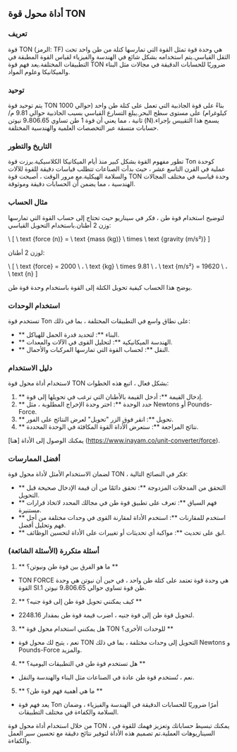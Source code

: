 ## أداة محول قوة TON

### تعريف
قوة TON (الرمز: TF) هي وحدة قوة تمثل القوة التي تمارسها كتلة من طن واحد تحت الثقل القياسي.يتم استخدامه بشكل شائع في الهندسة والفيزياء لقياس القوة المطبقة في التطبيقات المختلفة.يعد فهم قوة TON ضروريًا للحسابات الدقيقة في مجالات مثل البناء والميكانيكا وعلوم المواد.

### توحيد
يتم توحيد قوة TON بناءً على قوة الجاذبية التي تعمل على كتلة طن واحد (حوالي 1000 كيلوغرام) على مستوى سطح البحر.يبلغ التسارع القياسي بسبب الجاذبية حوالي 9.81 م/ثانية ، مما يعني أن قوة 1 طن تساوي 9،806.65 نيوتن (N).يسمح هذا التقييس بإجراء حسابات متسقة عبر التخصصات العلمية والهندسية المختلفة.

### التاريخ والتطور
تطور مفهوم القوة بشكل كبير منذ أيام الميكانيكا الكلاسيكية.برزت قوة Ton كوحدة عملية في القرن التاسع عشر ، حيث بدأت الصناعات تتطلب قياسات دقيقة للقوة للآلات والسلامة الهيكلية.مع مرور الوقت ، أصبحت قوة TON وحدة قياسية في مختلف المجالات الهندسية ، مما يضمن أن الحسابات دقيقة وموثوقة.

### مثال الحساب
لتوضيح استخدام قوة طن ، فكر في سيناريو حيث تحتاج إلى حساب القوة التي تمارسها وزن 2 أطنان.باستخدام التحويل القياسي:

\ [
\ text {force (n)} = \ text {mass (kg)} \ times \ text {gravity (m/s²)}
\]

لوزن 2 أطنان:

\ [
\ text {force} = 2000 \ ، \ text {kg} \ times 9.81 \ ، \ text {m/s²} = 19620 \ ، \ text {n}
\]

يوضح هذا الحساب كيفية تحويل الكتلة إلى القوة باستخدام وحدة قوة طن.

### استخدام الوحدات
تستخدم قوة Ton على نطاق واسع في التطبيقات المختلفة ، بما في ذلك:

- ** البناء **: لتحديد قدرة الحمل للهياكل.
- ** الهندسة الميكانيكية **: لتحليل القوى في الآلات والمعدات.
- ** النقل **: لحساب القوة التي تمارسها المركبات والأحمال.

### دليل الاستخدام
لاستخدام أداة محول قوة TON بشكل فعال ، اتبع هذه الخطوات:

1. ** إدخال القيمة **: أدخل القيمة بالأطنان التي ترغب في تحويلها إلى قوة.
2. ** حدد الوحدة **: اختر وحدة الإخراج المطلوبة ، مثل Newtons أو Pounds-Force.
3. ** تحويل **: انقر فوق الزر "تحويل" لعرض النتائج على الفور.
4. ** نتائج المراجعة **: ستعرض الأداة القوة المكافئة في الوحدة المحددة.

يمكنك الوصول إلى الأداة [هنا] (https://www.inayam.co/unit-converter/force).

### أفضل الممارسات
لضمان الاستخدام الأمثل لأداة محول قوة TON ، فكر في النصائح التالية:

- ** التحقق من المدخلات المزدوجة **: تحقق دائمًا من أن قيمة الإدخال صحيحة قبل التحويل.
- ** فهم السياق **: تعرف على تطبيق قوة طن في مجالك المحدد لاتخاذ قرارات مستنيرة.
- ** استخدم للمقارنات **: استخدم الأداة لمقارنة القوى في وحدات مختلفة من أجل فهم وتحليل أفضل.
- ** ابق على تحديث **: مواكبة أي تحديثات أو تغييرات على الأداة لتحسين الوظائف.

### أسئلة متكررة (الأسئلة الشائعة)

1. ** ما هو الفرق بين قوة طن ونيوتن؟ **
- TON FORCE هي وحدة قوة تعتمد على كتلة طن واحد ، في حين أن نيوتن هي وحدة القوة SI.1 طن قوة تساوي حوالي 9،806.65 نيوتن.

2. ** كيف يمكنني تحويل قوة طن إلى قوة جنيه؟ **
- لتحويل قوة طن إلى قوة جنيه ، اضرب قيمة قوة طن بمقدار 2248.16.

3. ** هل يمكنني استخدام محول قوة TON للوحدات الأخرى؟ **
- نعم ، يتيح لك محول قوة TON التحويل إلى وحدات مختلفة ، بما في ذلك Newtons و Pounds-Force والمزيد.

4. ** هل تستخدم قوة طن في التطبيقات اليومية؟ **
- نعم ، تُستخدم قوة طن عادة في الصناعات مثل البناء والهندسة والنقل.

5. ** ما هي أهمية فهم قوة طن؟ **
- يعد فهم قوة Ton أمرًا ضروريًا للحسابات الدقيقة في الهندسة والفيزياء ، وضمان السلامة والكفاءة في مختلف التطبيقات.

من خلال استخدام أداة محول قوة TON ، يمكنك تبسيط حساباتك وتعزيز فهمك للقوة في السيناريوهات العملية.تم تصميم هذه الأداة لتوفير نتائج دقيقة مع تحسين سير العمل والكفاءة.